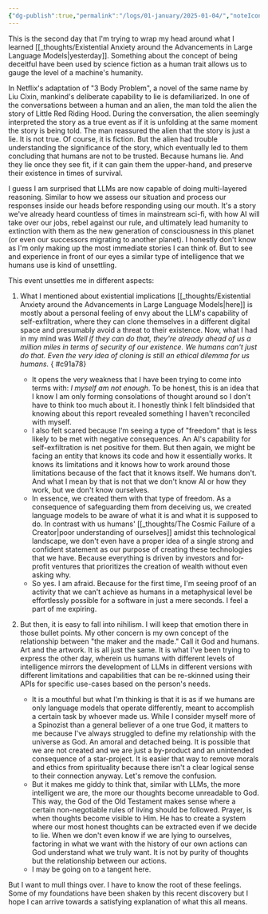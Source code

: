 ```yaml
---
{"dg-publish":true,"permalink":"/logs/01-january/2025-01-04/","noteIcon":"","created":"2025-01-04"}
---
```


This is the second day that I'm trying to wrap my head around what I learned [[_thoughts/Existential Anxiety around the Advancements in Large Language Models\|yesterday]]. Something about the concept of being deceitful have been used by science fiction as a human trait allows us to gauge the level of a machine's humanity.

In Netflix's adaptation of "3 Body Problem", a novel of the same name by Liu Cixin, mankind's deliberate capability to lie is defamiliarized. In one of the conversations between a human and an alien, the man told the alien the story of Little Red Riding Hood. During the conversation, the alien seemingly interpreted the story as a true event as if it is unfolding at the same moment the story is being told. The man reassured the alien that the story is just a lie. It is not true. Of course, it is fiction. But the alien had trouble understanding the significance of the story, which eventually led to them concluding that humans are not to be trusted. Because humans lie. And they lie once they see fit, if it can gain them the upper-hand, and preserve their existence in times of survival.

I guess I am surprised that LLMs are now capable of doing multi-layered reasoning. Similar to how we assess our situation and process our responses inside our heads before responding using our mouth. It's a story we've already heard countless of times in mainstream sci-fi, with how AI will take over our jobs, rebel against our rule, and ultimately lead humanity to extinction with them as the new generation of consciousness in this planet (or even our successors migrating to another planet). I honestly don't know as I'm only making up the most immediate stories I can think of. But to see and experience in front of our eyes a similar type of intelligence that we humans use is kind of unsettling.

This event unsettles me in different aspects:
1. What I mentioned about existential implications [[_thoughts/Existential Anxiety around the Advancements in Large Language Models\|here]] is mostly about a personal feeling of envy about the LLM's capability of self-exfiltration, where they can clone themselves in a different digital space and presumably avoid a threat to their existence. Now, what I had in my mind was _Well if they can do that, they're already ahead of us a million miles in terms of security of our existence. We humans can't just do that. Even the very idea of cloning is still an ethical dilemma for us humans._
{ #c91a78}

	- It opens the very weakness that I have been trying to come into terms with: _I myself am not enough_. To be honest, this is an idea that I know I am only forming consolations of thought around so I don't have to think too much about it. I honestly think I felt blindsided that knowing about this report revealed something I haven't reconciled with myself.
	- I also felt scared because I'm seeing a type of "freedom" that is less likely to be met with negative consequences. An AI's capability for self-exfiltration is net positive for them. But then again, we might be facing an entity that knows its code and how it essentially works. It knows its limitations and it knows how to work around those limitations because of the fact that it knows itself. We humans don't. And what I mean by that is not that we don't know AI or how they work, but we don't know ourselves.
	- In essence, we created them with that type of freedom. As a consequence of safeguarding them from deceiving us, we created language models to be aware of what it is and what it is supposed to do. In contrast with us humans' [[_thoughts/The Cosmic Failure of a Creator\|poor understanding of ourselves]] amidst this technological landscape, we don't even have a proper idea of a single strong and confident statement as our purpose of creating these technologies that we have. Because everything is driven by investors and for-profit ventures that prioritizes the creation of wealth without even asking why.
	- So yes. I am afraid. Because for the first time, I'm seeing proof of an activity that we can't achieve as humans in a metaphysical level be effortlessly possible for a software in just a mere seconds. I feel a part of me expiring.
2. But then, it is easy to fall into nihilism. I will keep that emotion there in those bullet points. My other concern is my own concept of the relationship between "the maker and the made." Call it God and humans. Art and the artwork. It is all just the same. It is what I've been trying to express the other day, wherein us humans with different levels of intelligence mirrors the development of LLMs in different versions with different limitations and capabilities that can be re-skinned using their APIs for specific use-cases based on the person's needs.
	- It is a mouthful but what I'm thinking is that it is as if we humans are only language models that operate differently, meant to accomplish a certain task by whoever made us. While I consider myself more of a Spinozist than a general believer of a one true God, it matters to me because I've always struggled to define my relationship with the universe as God. An amoral and detached being. It is possible that we are not created and we are just a by-product and an unintended consequence of a star-project. It is easier that way to remove morals and ethics from spirituality because there isn't a clear logical sense to their connection anyway. Let's remove the confusion.
	- But it makes me giddy to think that, similar with LLMs, the more intelligent we are, the more our thoughts become unreadable to God. This way, the God of the Old Testament makes sense where a certain non-negotiable rules of living should be followed. Prayer, is when thoughts become visible to Him. He has to create a system where our most honest thoughts can be extracted even if we decide to lie. When we don't even know if we are lying to ourselves, factoring in what we want with the history of our own actions can God understand what we truly want. It is not by purity of thoughts but the relationship between our actions.
	- I may be going on to a tangent here.

But I want to mull things over. I have to know the root of these feelings. Some of my foundations have been shaken by this recent discovery but I hope I can arrive towards a satisfying explanation of what this all means.